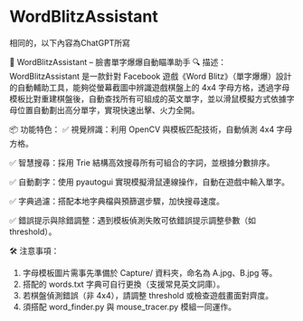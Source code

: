 # WordBlitzAssistant 
相同的，以下內容為ChatGPT所寫

📌 WordBlitzAssistant – 臉書單字爆爆自動瞄準助手
🔍 描述：
WordBlitzAssistant 是一款針對 Facebook 遊戲《Word Blitz》（單字爆爆）設計的自動輔助工具，能夠從螢幕截圖中辨識遊戲棋盤上的 4x4 字母方格，透過字母模板比對重建棋盤後，自動查找所有可組成的英文單字，並以滑鼠模擬方式依據字母位置自動劃出高分單字，實現快速出擊、火力全開。

📦 功能特色：
✅ 視覺辨識：利用 OpenCV 與模板匹配技術，自動偵測 4x4 字母方格。

✅ 智慧搜尋：採用 Trie 結構高效搜尋所有可組合的字詞，並根據分數排序。

✅ 自動劃字：使用 pyautogui 實現模擬滑鼠連線操作，自動在遊戲中輸入單字。

✅ 字典過濾：搭配本地字典檔與預篩選步驟，加快搜尋速度。

✅ 錯誤提示與除錯調整：遇到模板偵測失敗可依錯誤提示調整參數（如 threshold）。

🛠️ 注意事項：
1. 字母模板圖片需事先準備於 Capture/ 資料夾，命名為 A.jpg、B.jpg 等。
2. 搭配的 words.txt 字典可自行更換（支援常見英文詞庫）。
3. 若棋盤偵測錯誤（非 4x4），請調整 threshold 或檢查遊戲畫面對齊度。
4. 須搭配 word_finder.py 與 mouse_tracer.py 模組一同運作。
